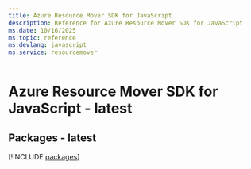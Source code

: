 ```yaml
---
title: Azure Resource Mover SDK for JavaScript
description: Reference for Azure Resource Mover SDK for JavaScript
ms.date: 10/16/2025
ms.topic: reference
ms.devlang: javascript
ms.service: resourcemover
---
```

# Azure Resource Mover SDK for JavaScript - latest
## Packages - latest
[!INCLUDE [packages](resource-mover-index.md)]